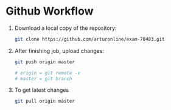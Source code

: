 # Github Workflow

1. Download a local copy of the repository:

    ```bash
    git clone https://github.com/arturonline/exam-70483.git
    ```

2. After finishing job, upload changes:

    ```bash
    git push origin master

    # origin = git remote -v
    # master = git branch

    ```

3. To get latest changes

    ```bash
    git pull origin master
    ```


